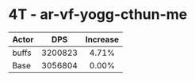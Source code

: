 # 4T - ar-vf-yogg-cthun-me
| Actor | DPS | Increase |
|---|:---:|:---:|
|buffs|3200823|4.71%|
|Base|3056804|0.00%|
